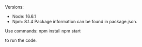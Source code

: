 Versions:
  - Node: 16.6.1
  - Npm: 8.1.4
Package information can be found in package.json.

Use commands:
npm install
npm start 

to run the code.
